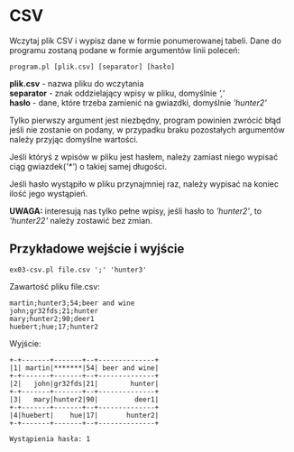 # CSV
Wczytaj plik CSV i wypisz dane w formie ponumerowanej tabeli.
Dane do programu zostaną podane w formie argumentów linii poleceń:
````
program.pl [plik.csv] [separator] [hasło]
````
**plik.csv** - nazwa pliku do wczytania  
**separator** - znak oddzielający wpisy w pliku, domyślnie _','_  
**hasło** - dane, które trzeba zamienić na gwiazdki, domyślnie _'hunter2'_

Tylko pierwszy argument jest niezbędny, program powinien zwrócić błąd
jeśli nie zostanie on podany, w przypadku braku pozostałych argumentów
należy przyjąc domyślne wartości.

Jeśli któryś z wpisów w pliku jest hasłem, należy zamiast niego wypisać
ciąg gwiazdek(_'*'_) o takiej samej długości.

Jeśli hasło wystąpiło w pliku przynajmniej raz, należy wypisać na koniec
ilość jego wystąpień.

**UWAGA:** interesują nas tylko pełne wpisy, jeśli hasło to _'hunter2'_, to
_'hunter22'_ należy zostawić bez zmian.

## Przykładowe wejście i wyjście
````
ex03-csv.pl file.csv ';' 'hunter3'
````
Zawartość pliku file.csv:
````
martin;hunter3;54;beer and wine
john;gr32fds;21;hunter
mary;hunter2;90;deer1
huebert;hue;17;hunter2
````
Wyjście:
````
+-+-------+-------+--+--------------+
|1| martin|*******|54| beer and wine|
+-+-------+-------+--+--------------+
|2|   john|gr32fds|21|        hunter|
+-+-------+-------+--+--------------+
|3|   mary|hunter2|90|         deer1|
+-+-------+-------+--+--------------+
|4|huebert|    hue|17|       hunter2|
+-+-------+-------+--+--------------+

Wystąpienia hasła: 1
````
